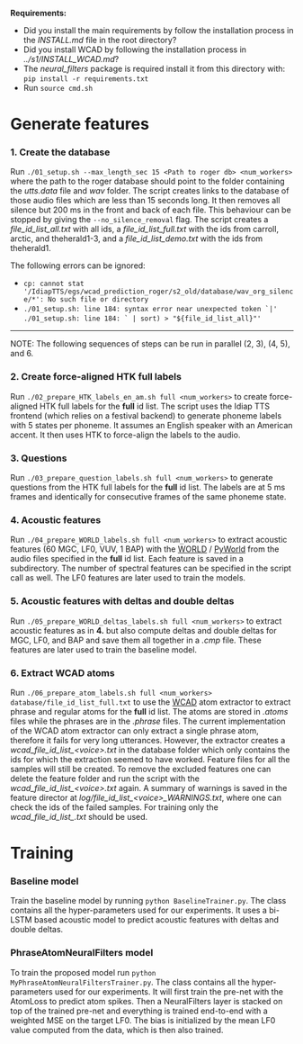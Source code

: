 **Requirements:**
- Did you install the main requirements by follow the installation process in the *INSTALL.md* file in the root directory?  
- Did you install WCAD by following the installation process in *../s1/INSTALL_WCAD.md*?  
- The *neural_filters* package is required install it from this directory with:  
  ``pip install -r requirements.txt``  
- Run ``source cmd.sh``  


# Generate features

### 1. Create the database
Run `./01_setup.sh --max_length_sec 15 <Path to roger db> <num_workers>` where the path to the roger database should point to the folder containing the *utts.data* file and *wav* folder. The script creates links to the database of those audio files which are less than 15 seconds long. It then removes all silence but 200 ms in the front and back of each file. This behaviour can be stopped by giving the `--no_silence_removal` flag. The script creates a *file_id_list_all.txt* with all ids, a *file_id_list_full.txt* with the ids from carroll, arctic, and theherald1-3, and a *file_id_list_demo.txt* with the ids from theherald1.

The following errors can be ignored:
* `cp: cannot stat '/IdiapTTS/egs/wcad_prediction_roger/s2_old/database/wav_org_silence/*': No such file or directory`
* ``./01_setup.sh: line 184: syntax error near unexpected token `|'``  
  ``./01_setup.sh: line 184: ` | sort) > "${file_id_list_all}"'``

***
NOTE: The following sequences of steps can be run in parallel (2, 3), (4, 5), and 6.

### 2. Create force-aligned HTK full labels
Run `./02_prepare_HTK_labels_en_am.sh full <num_workers>` to create force-aligned HTK full labels for the **full** id list. The script uses the Idiap TTS frontend (which relies on a festival backend) to generate phoneme labels with 5 states per phoneme. It assumes an English speaker with an American accent. It then uses HTK to force-align the labels to the audio.

### 3. Questions
Run `./03_prepare_question_labels.sh full <num_workers>` to generate questions from the HTK full labels for the **full** id list. The labels are at 5 ms frames and identically for consecutive frames of the same phoneme state.

### 4. Acoustic features
Run `./04_prepare_WORLD_labels.sh full <num_workers>` to extract acoustic features (60 MGC, LF0, VUV, 1 BAP) with the [WORLD](https://github.com/mmorise/World) / [PyWorld](https://github.com/JeremyCCHsu/Python-Wrapper-for-World-Vocoder) from the audio files specified in the **full** id list. Each feature is saved in a subdirectory. The number of spectral features can be specified in the script call as well. The LF0 features are later used to train the models.

### 5. Acoustic features with deltas and double deltas
Run `./05_prepare_WORLD_deltas_labels.sh full <num_workers>` to extract acoustic features as in **4.** but also compute deltas and double deltas for MGC, LF0, and BAP and save them all together in a *.cmp* file. These features are later used to train the baseline model.

### 6. Extract WCAD atoms
Run `./06_prepare_atom_labels.sh full <num_workers> database/file_id_list_full.txt` to use the [WCAD](https://github.com/b-schnell/wcad) atom extractor to extract phrase and regular atoms for the **full** id list. The atoms are stored in *.atoms* files while the phrases are in the *.phrase* files. The current implementation of the WCAD atom extractor can only extract a single phrase atom, therefore it fails for very long utterances. However, the extractor creates a *wcad_file_id_list_\<voice>.txt* in the database folder which only contains the ids for which the extraction seemed to have worked. Feature files for all the samples will still be created. To remove the excluded features one can delete the feature folder and run the script with the *wcad_file_id_list_\<voice>.txt* again. A summary of warnings is saved in the feature director at *log/file_id_list_\<voice>_WARNINGS.txt*, where one can check the ids of the failed samples. For training only the *wcad_file_id_list_<voice>.txt* should be used.


# Training

### Baseline model
Train the baseline model by running `python BaselineTrainer.py`. The class contains all the hyper-parameters used for our experiments. It uses a bi-LSTM based acoustic model to predict acoustic features with deltas and double deltas.

### PhraseAtomNeuralFilters model
To train the proposed model run `python MyPhraseAtomNeuralFiltersTrainer.py`. The class contains all the hyper-parameters used for our experiments. It will first train the pre-net with the AtomLoss to predict atom spikes.
 Then a NeuralFilters layer is stacked on top of the trained pre-net and everything is trained end-to-end with a weighted MSE on the target LF0. The bias is initialized by the mean LF0 value computed from the data, which is then also trained.